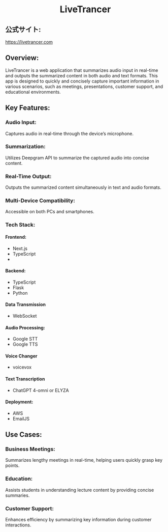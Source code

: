 <h1 align="center">LiveTrancer</h1>

## 公式サイト:
<a href="https://livetrancer.com">https://livetrancer.com</a>

## Overview:
LiveTrancer is a web application that summarizes audio input in real-time and outputs the summarized content in both audio and text formats. This app is designed to quickly and concisely capture important information in various scenarios, such as meetings, presentations, customer support, and educational environments.

## Key Features:

### Audio Input: 
Captures audio in real-time through the device’s microphone.

### Summarization: 
Utilizes Deepgram API to summarize the captured audio into concise content.

### Real-Time Output: 
Outputs the summarized content simultaneously in text and audio formats.

### Multi-Device Compatibility: 
Accessible on both PCs and smartphones.

### Tech Stack:

#### Frontend: 
- Next.js
- TypeScript
- 
#### Backend: 
- TypeScript
- Flask
- Python
  
#### Data Transmission
- WebSocket

#### Audio Processing: 
- Google STT
- Google TTS
  
#### Voice Changer
- voicevox

#### Text Transcription
- ChatGPT 4-omni or ELYZA

#### Deployment: 
- AWS
- EmailJS

## Use Cases:

### Business Meetings:
Summarizes lengthy meetings in real-time, helping users quickly grasp key points.

### Education: 
Assists students in understanding lecture content by providing concise summaries.

### Customer Support:
Enhances efficiency by summarizing key information during customer interactions.